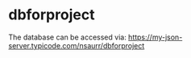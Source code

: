 # dbforproject
The database can be accessed via: https://my-json-server.typicode.com/nsaurr/dbforproject
